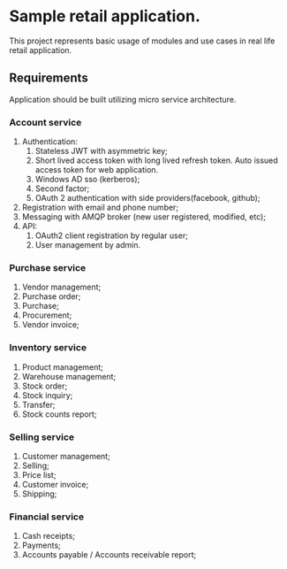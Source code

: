 # Sample retail application.  
  This project represents basic usage of modules and use cases in real life retail application.
  
## Requirements
Application should be built utilizing micro service architecture.

### Account service

 1. Authentication:
     1. Stateless JWT with asymmetric key;
	 2. Short lived access token with long lived refresh token. Auto issued access token for web application.
	 3. Windows AD sso (kerberos);
	 4. Second factor;
	 5. OAuth 2 authentication with side providers(facebook, github);
 2. Registration with email and phone number;
 3. Messaging with AMQP broker (new user registered, modified, etc);
 4. API:
	 1. OAuth2 client registration by regular user;
	 2. User management by admin.

### Purchase service

1. Vendor management;
2. Purchase order;
3. Purchase;
4. Procurement;
5. Vendor invoice;

### Inventory service

1. Product management;
2. Warehouse management;
3. Stock order;
4. Stock inquiry;
5. Transfer;
6. Stock counts report;

### Selling service

1. Customer management;
2. Selling;
3. Price list;
4. Customer invoice;
5. Shipping;

### Financial service

1. Cash receipts;
2. Payments;
2. Accounts payable / Accounts receivable report;

